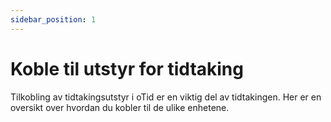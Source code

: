 ```yaml
---
sidebar_position: 1
---
```


# Koble til utstyr for tidtaking

Tilkobling av tidtakingsutstyr i oTid er en viktig del av tidtakingen. Her er en oversikt over hvordan du kobler til de ulike enhetene.